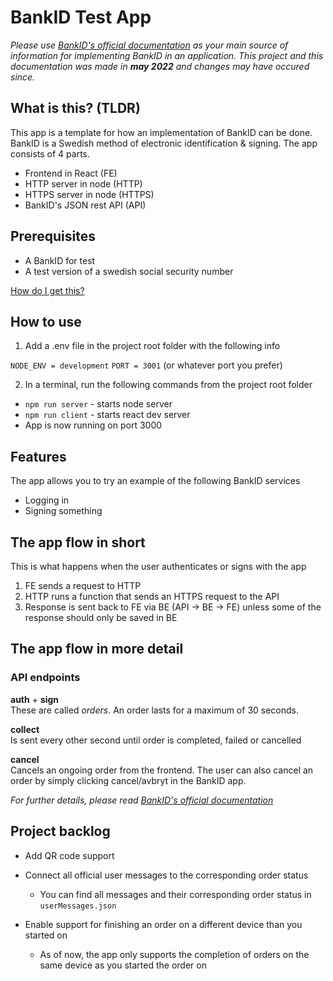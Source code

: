 # BankID Test App

_Please use [BankID's official documentation](https://www.bankid.com/en/utvecklare/guider/teknisk-integrationsguide) as your main source of information for implementing BankID in an application. This project and this documentation was made in **may 2022** and changes may have occured since._

## What is this? (TLDR)

This app is a template for how an implementation of BankID can be done. BankID is a Swedish method of electronic identification & signing. The app consists of 4 parts.

- Frontend in React (FE)
- HTTP server in node (HTTP)
- HTTPS server in node (HTTPS)
- BankID's JSON rest API (API)

## Prerequisites

- A BankID for test
- A test version of a swedish social security number

[How do I get this?](https://www.bankid.com/en/utvecklare/test/skaffa-testbankid/test-bankid-get)

## How to use

1. Add a .env file in the project root folder with the following info

`NODE_ENV = development`
`PORT = 3001` (or whatever port you prefer)

2. In a terminal, run the following commands from the project root folder

- `npm run server` - starts node server
- `npm run client` - starts react dev server
- App is now running on port 3000

## Features

The app allows you to try an example of the following BankID services

- Logging in
- Signing something

## The app flow in short

This is what happens when the user authenticates or signs with the app

1. FE sends a request to HTTP
2. HTTP runs a function that sends an HTTPS request to the API
3. Response is sent back to FE via BE (API -> BE -> FE) unless some of the response should only be saved in BE

## The app flow in more detail

### API endpoints

**auth** + **sign** <br>
These are called _orders_. An order lasts for a maximum of 30 seconds.

**collect** <br>
Is sent every other second until order is completed, failed or cancelled

**cancel** <br>
Cancels an ongoing order from the frontend. The user can also cancel an order by simply clicking cancel/avbryt in the BankID app.

_For further details, please read [BankID's official documentation](https://www.bankid.com/en/utvecklare/guider/teknisk-integrationsguide)_

## Project backlog

- Add QR code support

- Connect all official user messages to the corresponding order status

  - You can find all messages and their corresponding order status in `userMessages.json`

- Enable support for finishing an order on a different device than you started on
  - As of now, the app only supports the completion of orders on the same device as you started the order on
